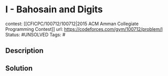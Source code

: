 # I - Bahosain and Digits

contest: [[CFICPC/100712/100712|2015 ACM Amman Collegiate Programming Contest]]
url: https://codeforces.com/gym/100712/problem/I
Status: #UNSOLVED
Tags: #

## Description

## Solution

